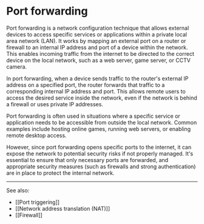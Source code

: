 
# Port forwarding

Port forwarding is a network configuration technique that allows external devices to access specific services or applications within a private local area network (LAN). It works by mapping an external port on a router or firewall to an internal IP address and port of a device within the network. This enables incoming traffic from the internet to be directed to the correct device on the local network, such as a web server, game server, or CCTV camera.

In port forwarding, when a device sends traffic to the router's external IP address on a specified port, the router forwards that traffic to a corresponding internal IP address and port. This allows remote users to access the desired service inside the network, even if the network is behind a firewall or uses private IP addresses.

Port forwarding is often used in situations where a specific service or application needs to be accessible from outside the local network. Common examples include hosting online games, running web servers, or enabling remote desktop access.

However, since port forwarding opens specific ports to the internet, it can expose the network to potential security risks if not properly managed. It's essential to ensure that only necessary ports are forwarded, and appropriate security measures (such as firewalls and strong authentication) are in place to protect the internal network.

---

See also:

- [[Port triggering]]
- [[Network address translation (NAT)]]
- [[Firewall]]